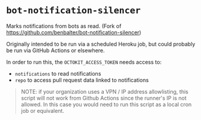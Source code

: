 # `bot-notification-silencer`

Marks notifications from bots as read. (Fork of <https://github.com/benbalter/bot-notification-silencer>)

Originally intended to be run via a scheduled Heroku job, but could probably be run via GitHub Actions or elsewhere.

In order to run this, the `OCTOKIT_ACCESS_TOKEN` needs access to:

* `notifications` to read notifications
* `repo` to access pull request data linked to notifications

> NOTE: if your organization uses a VPN / IP address allowlisting, this script
> will not work from Github Actions since the runner's IP is not allowed.
> In this case you would need to run this script as a local cron job or
> equivalent.
